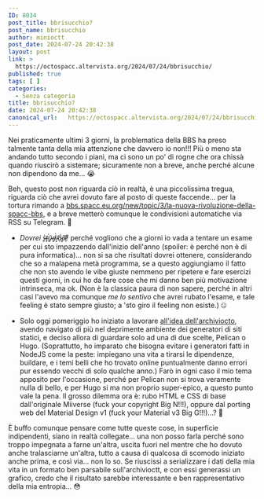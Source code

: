 ```yaml
---
ID: 8034
post_title: bbrisucchio?
post_name: bbrisucchio
author: minioctt
post_date: 2024-07-24 20:42:38
layout: post
link: >
  https://octospacc.altervista.org/2024/07/24/bbrisucchio/
published: true
tags: [ ]
categories:
  - Senza categoria
title: bbrisucchio?
date: 2024-07-24 20:42:38
canonical_url:   https://octospacc.altervista.org/2024/07/24/bbrisucchio/
---
```

<!-- wp:paragraph -->
<p>Nei praticamente ultimi 3 giorni, la problematica della BBS ha preso talmente tanta della mia attenzione che davvero io non!!! Più o meno sta andando tutto secondo i piani, ma ci sono un po' di rogne che ora chissà quando riuscirò a sistemare; sicuramente non a breve, anche perché alcune non dipendono da me... 😭️</p>
<!-- /wp:paragraph -->

<!-- wp:paragraph -->
<p>Beh, questo post non riguarda ciò in realtà, è una piccolissima tregua, riguarda ciò che avrei dovuto fare al posto di queste faccende... per la tortura rimando a <a href="https://bbs.spacc.eu.org/new/topic/3/la-nuova-rivoluzione-della-spacc-bbs">bbs.spacc.eu.org/new/topic/3/la-nuova-rivoluzione-della-spacc-bbs</a>, e a breve metterò comunque le condivisioni automatiche via RSS su Telegram. 😤️</p>
<!-- /wp:paragraph -->

<!-- wp:list -->
<ul><!-- wp:list-item -->
<li><em>Dovrei s̵̱̀t̵̨͑ũ̴͍d̵̬͑i̷̞̕ả̴̹ȓ̸̢ẹ̸̊</em> perché vogliono che a giorni io vada a tentare un esame per cui sto impazzendo dall'inizio dell'anno (spoiler: è perché non è di pura informatica)... non si sa che risultati dovrei ottenere, considerando che so a malapena metà programma, se a questo aggiungiamo il fatto che non sto avendo le vibe giuste nemmeno per ripetere e fare esercizi questi giorni, in cui ho da fare cose che mi danno ben più motivazione intrinseca, ma ok. (Non è la classica paura di non sapere, perché in altri casi l'avevo ma comunque <em>me lo sentivo</em> che avrei rubato l'esame, e tale feeling è stato sempre giusto; a 'sto giro il feeling non esiste.) 🤐️</li>
<!-- /wp:list-item --></ul>
<!-- /wp:list -->

<!-- wp:list -->
<ul><!-- wp:list-item -->
<li>Solo oggi pomeriggio ho iniziato a lavorare <a href="/microblog-mirror/2024/07/18/la-spaccricerca/">all'idea dell'archiviocto</a>, avendo navigato di più nel deprimente ambiente dei generatori di siti statici, e deciso allora di guardare solo ad una di due scelte, Pelican o Hugo. (Soprattutto, ho imparato che bisogna evitare i generatori fatti in NodeJS come la peste: impiegano una vita a tirarsi le dipendenze, buildare, e i temi belli che ho trovato online puntualmente danno errori pur essendo vecchi di solo qualche anno.) Farò in ogni caso il mio tema apposito per l'occasione, perché per Pelican non si trova veramente nulla di bello, e per Hugo si ma non proprio super-epico, a questo punto vale la pena. Il grosso dilemma ora è: rubo HTML e CSS di base dall'originale Miiverse (fuck your copyright Big N!!!), oppure dal porting web del Material Design v1 (fuck your Material v3 Big G!!!)...? 👾️</li>
<!-- /wp:list-item --></ul>
<!-- /wp:list -->

<!-- wp:paragraph -->
<p>È buffo comunque pensare come tutte queste cose, in superficie indipendenti, siano in realtà collegate... una non posso farla perché sono troppo impegnata a farne un'altra, uscita fuori nel mentre che ho dovuto anche tralasciarne un'altra, tutto a causa di qualcosa di scomodo iniziato anche prima, e così via... non lo so. Se riuscissi a serializzare i dati della mia vita in un formato ben parsabile sull'archivioctt, e con essi generassi un grafico, credo che il risultato sarebbe interessante e ben rappresentativo della mia entropia... 😳️</p>
<!-- /wp:paragraph -->